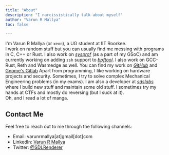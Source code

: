 ```yaml
---
title: "About"
description: "I narcissistically talk about myself"
author: "Varun R Mallya"
toc: false

---
```


I'm Varun R Mallya (or `xeon`), a UG student at IIT Roorkee.  
I work on random stuff but you can usually find me messing with programs in C, C++ or Rust. I also work on [*sysprof*](https://gitlab.gnome.org/GNOME/sysprof) (as a part of my GSoC) and am currently working on adding `zsh` support to [*bpftool*](https://github.com/libbpf/bpftool).
I also work on GCC-Rust, Reth and Wasmedge as well.
You can find my work on [*GitHub*](https://github.com/varun-r-mallya) and [Gnome's Gitlab](https://gitlab.gnome.org/varunrmallya)
Apart from programming, I like working on hardware projects and security. Sometimes, I try to solve complex Mechanical Engineering problems (in my exams).
I am also a developer at [*sdslabs*](https://sdslabs.co) where I build new stuff and maintain some old stuff.
I sometimes try my hands at CTFs and mostly do reversing (but I suck at it).  
Oh, and I read a lot of manga.

## Contact Me
Feel free to reach out to me through the following channels:

- Email: varunrmallya[at]gmail[dot]com
- LinkedIn: [Varun R Mallya](https://www.linkedin.com/in/varun-r-mallya/)
- Twitter: [@SDLRenderer](https://x.com/SDLRenderer)
